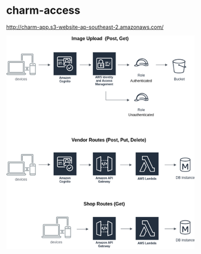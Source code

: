 # charm-access

http://charm-app.s3-website-ap-southeast-2.amazonaws.com/

![alt text](https://github.com/mmackenzie-syd/charm-access/blob/main/Schematic/AWS-schematic.png)
